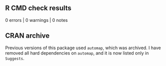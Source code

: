 ## R CMD check results

0 errors | 0 warnings | 0 notes

## CRAN archive

Previous versions of this package used `automap`, which was archived. I have removed all hard dependencies on `automap`, and it is now listed only in `Suggests`.

